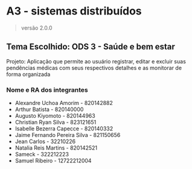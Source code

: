 # A3 - sistemas distribuídos

> versão 2.0.0

## Tema Escolhido: ODS 3 - Saúde e bem estar

 Projeto: Aplicação que permite ao usuário registrar, editar e excluir suas pendências médicas com seus respectivos detalhes e as monitorar de forma organizada

### Nome e RA dos integrantes

* Alexandre Uchoa Amorim - 820142882
* Arthur Batista - 820140000
* Augusto Kiyomoto - 820144963
* Christian Ryan Silva - 823121651
* Isabelle Bezerra Capecce - 820140332
* Jaime Fernando Pereira Silva - 821150656
* Jean Carlos - 32210226
* Natalia Reis Martins - 820142521
* Sameck - 322212223
* Samuel Ribeiro - 12722212004

